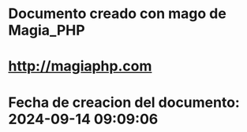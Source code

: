 # 
# Documento creado con mago de Magia_PHP 
# http://magiaphp.com 
# Fecha de creacion del documento: 2024-09-14 09:09:06 
